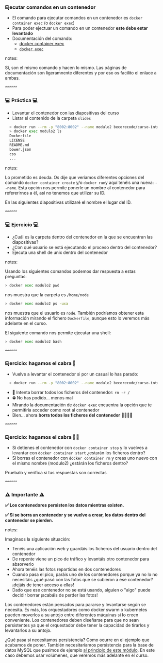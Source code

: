 ### Ejecutar comandos en un contenedor

* El comando para ejecutar comandos en un contenedor es `docker container exec` (o `docker exec`)
* Para poder ejectuar un comando en un contenedor **este debe estar levantado**
* Documentación del comando:
  * [docker container exec](https://docs.docker.com/engine/reference/commandline/container_exec/)
  * [`docker exec`](https://docs.docker.com/engine/reference/commandline/exec/)

notes:

Sí, son el mismo comando y hacen lo mismo. Las páginas de documentación son ligeramnente diferentes y por eso os facilito
el enlace a ambas.

^^^^^^

### 💻 Práctica 💻

* Levantar el contenedor con las diapositivas del curso
* Listar el contenido de la carpeta `slides`

```bash
  > docker run --rm -p "8002:8002" --name modulo2 becorecode/curso-intro-docker-modulo-2
  > docker exec modulo2 ls
  Dockerfile
  LICENSE
  README.md
  bower.json
  css
  ...
```

notes:

Lo prometido es deuda. Os dije que veríamos diferentes opciones del comando `docker container create` y/o `docker run`y aquí tenéis una nueva:
`--name`. Esta opción nos permite ponerle un nombre al contenedor para refererirnos a él, asi no tenemos que utilizar su ID.

En las siguientes diapositivas utilizaré el nombre el lugar del ID.

^^^^^^

### 💻 Ejercicio 💻

* ¿Cuál es la carpeta dentro del contenedor en la que se encuentran las diapositivas?
* ¿Con qué usuario se está ejecutando el proceso dentro del contenedor?
* Ejecuta una shell de unix dentro del contenedor

notes:

Usando los siguientes comandos podemos dar respuesta a estas preguntas:

```bash
> docker exec modulo2 pwd
```
 nos muestra que la carpeta es `/home/node`

```bash
> docker exec modulo2 ps -uxa
```
nos muestra que el usuario es `node`. También podríamos obtener esta información mirando el fichero `Dockerfile`, aunque esto lo veremos más adelante en el curso.

El siguiente comando nos permite ejecutar una shell:
```bash
> docker exec modulo2 bash
```

^^^^^^

### Ejercicio: hagamos el cabra 🐐

* Vuelve a levantar el contenedor si por un casual lo has parado:

```bash
  > docker run --rm -p "8002:8002" --name modulo2 becorecode/curso-intro-docker-modulo-2
```

* 🤯 Intenta borrar todos los ficheros del contenedor: `rm -r /`
* ⛔ No has podido... menos mal 
* Mirando la documentación de `docker exec` encuentra la opción que te permitiría acceder como root al contenedor
* Bien... ahora **borra todos los ficheros del contenedor** 🤯🤯🤯🤯

^^^^^^

### Ejercicio: hagamos el cabra 🐐🐐
* Si detienes el contenedor con `docker container stop` y lo vuelves a levantar con `docker container start` ¿estarán los ficheros dentro?
* Si borras el contenedor con `docker container rm` y creas uno nuevo con el mismo nombre (modulo2) ¿estárán los ficheros dentro?

Pruebalo y verifica si tus respuestas son correctas

^^^^^^

### ⚠️ Importante ⚠️

**✅ Los contenedores persisten los datos mientras existen.**

**✅ Si se borra un contenedor y se vuelve a crear, los datos dentro del contenedor se pierden.**

notes:

Imaginaos la siguiente situación:
* Tenéis una aplicación web y guardáis los ficheros del usuario dentro del contenedor
* De repente viene un pico de tráfico y levantáis otro contenedor para absorverlo
* Ahora tenéis las fotos repartidas en dos contenedores
* Cuando pasa el pico, paráis uno de los contenedores porque ya no lo no necesitáis ¿qué pasó con las fotos que se subieron a ese contenedor? 
  ¡dejáis de tener acceso a ellas!
* Dado que ese contenedor no se está usando, alguien o "algo" puede decidir borrar ¡acabáis de perder las fotos!

Los contenedores están pensados para pararse y levantarse según se necesita. Es más, los orquestadores como docker swarm o kubernetes pueden moverlos a su antojo entre diferentes máquinas si lo creen conveniente. Los contenedores deben diseñarse para que no sean persistentes ya que el orquestador debe tener la capacidad de tirarlos y levantarlos a su antojo.

¿Qué pasa si necesitamos persistencia? Como ocurre en el ejemplo que acabamos de poner. También necesitaríamos persistencia para la base de datos MySQL que pusimos de ejemplo [al principio de este módulo](#/what-is-a-container).
En este caso debemos usar volúmenes, que veremos más adelante en el curso.

